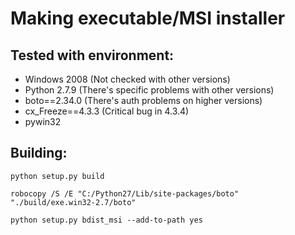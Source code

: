 # Making executable/MSI installer

## Tested with environment:
 * Windows 2008 (Not checked with other versions)
 * Python 2.7.9 (There's specific problems with other versions)
 * boto==2.34.0 (There's auth problems on higher versions)
 * cx_Freeze==4.3.3 (Critical bug in 4.3.4)
 * pywin32

## Building:

`python setup.py build`

`robocopy /S /E "C:/Python27/Lib/site-packages/boto" "./build/exe.win32-2.7/boto"`

`python setup.py bdist_msi --add-to-path yes`

